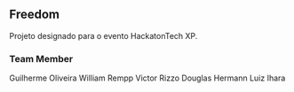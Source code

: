 ## Freedom

Projeto designado para o evento HackatonTech XP.

### Team Member

Guilherme Oliveira
William Rempp
Victor Rizzo
Douglas Hermann
Luiz Ihara
